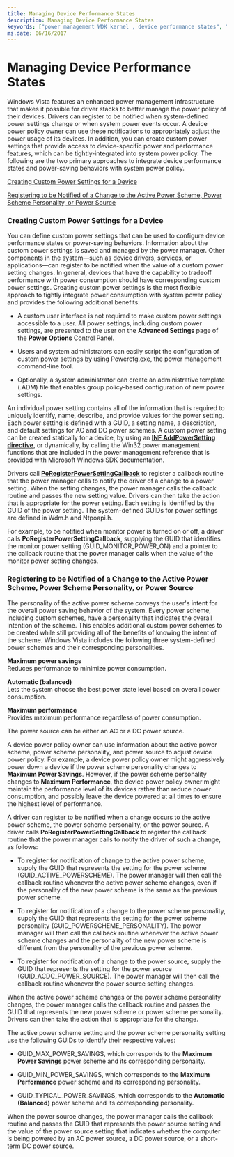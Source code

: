 ```yaml
---
title: Managing Device Performance States
description: Managing Device Performance States
keywords: ["power management WDK kernel , device performance states", "device performance states WDK power management", "performance states WDK power management", "custom power settings WDK power management"]
ms.date: 06/16/2017
---
```


# Managing Device Performance States


Windows Vista features an enhanced power management infrastructure that makes it possible for driver stacks to better manage the power policy of their devices. Drivers can register to be notified when system-defined power settings change or when system power events occur. A device power policy owner can use these notifications to appropriately adjust the power usage of its devices. In addition, you can create custom power settings that provide access to device-specific power and performance features, which can be tightly-integrated into system power policy. The following are the two primary approaches to integrate device performance states and power-saving behaviors with system power policy.

[Creating Custom Power Settings for a Device](#creating-custom-power-settings-for-a-device)

[Registering to be Notified of a Change to the Active Power Scheme, Power Scheme Personality, or Power Source](#registering-to-be-notified-of-a-change-to-the-active-power-scheme)

### <a href="" id="creating-custom-power-settings-for-a-device"></a> Creating Custom Power Settings for a Device

You can define custom power settings that can be used to configure device performance states or power-saving behaviors. Information about the custom power settings is saved and managed by the power manager. Other components in the system—such as device drivers, services, or applications—can register to be notified when the value of a custom power setting changes. In general, devices that have the capability to tradeoff performance with power consumption should have corresponding custom power settings. Creating custom power settings is the most flexible approach to tightly integrate power consumption with system power policy and provides the following additional benefits:

-   A custom user interface is not required to make custom power settings accessible to a user. All power settings, including custom power settings, are presented to the user on the **Advanced Settings** page of the **Power Options** Control Panel.

-   Users and system administrators can easily script the configuration of custom power settings by using Powercfg.exe, the power management command-line tool.

-   Optionally, a system administrator can create an administrative template (.ADM) file that enables group policy-based configuration of new power settings.

An individual power setting contains all of the information that is required to uniquely identify, name, describe, and provide values for the power setting. Each power setting is defined with a GUID, a setting name, a description, and default settings for AC and DC power schemes. A custom power setting can be created statically for a device, by using an [**INF AddPowerSetting directive**](../install/inf-addpowersetting-directive.md), or dynamically, by calling the Win32 power management functions that are included in the power management reference that is provided with Microsoft Windows SDK documentation.

Drivers call [**PoRegisterPowerSettingCallback**](/windows-hardware/drivers/ddi/ntifs/nf-ntifs-poregisterpowersettingcallback) to register a callback routine that the power manager calls to notify the driver of a change to a power setting. When the setting changes, the power manager calls the callback routine and passes the new setting value. Drivers can then take the action that is appropriate for the power setting. Each setting is identified by the GUID of the power setting. The system-defined GUIDs for power settings are defined in Wdm.h and Ntpoapi.h.

For example, to be notified when monitor power is turned on or off, a driver calls **PoRegisterPowerSettingCallback**, supplying the GUID that identifies the monitor power setting (GUID\_MONITOR\_POWER\_ON) and a pointer to the callback routine that the power manager calls when the value of the monitor power setting changes.

### <a href="" id="registering-to-be-notified-of-a-change-to-the-active-power-scheme"></a>Registering to be Notified of a Change to the Active Power Scheme, Power Scheme Personality, or Power Source

The personality of the active power scheme conveys the user's intent for the overall power saving behavior of the system. Every power scheme, including custom schemes, have a personality that indicates the overall intention of the scheme. This enables additional custom power schemes to be created while still providing all of the benefits of knowing the intent of the scheme. Windows Vista includes the following three system-defined power schemes and their corresponding personalities.

<a href="" id="maximum-power-savings"></a>**Maximum power savings**  
Reduces performance to minimize power consumption.

<a href="" id="automatic--balanced-"></a>**Automatic (balanced)**  
Lets the system choose the best power state level based on overall power consumption.

<a href="" id="maximum-performance-------"></a>**Maximum performance**   
Provides maximum performance regardless of power consumption.

The power source can be either an AC or a DC power source.

A device power policy owner can use information about the active power scheme, power scheme personality, and power source to adjust device power policy. For example, a device power policy owner might aggressively power down a device if the power scheme personality changes to **Maximum Power Savings**. However, if the power scheme personality changes to **Maximum Performance**, the device power policy owner might maintain the performance level of its devices rather than reduce power consumption, and possibly leave the device powered at all times to ensure the highest level of performance.

A driver can register to be notified when a change occurs to the active power scheme, the power scheme personality, or the power source. A driver calls **PoRegisterPowerSettingCallback** to register the callback routine that the power manager calls to notify the driver of such a change, as follows:

-   To register for notification of change to the active power scheme, supply the GUID that represents the setting for the power scheme (GUID\_ACTIVE\_POWERSCHEME). The power manager will then call the callback routine whenever the active power scheme changes, even if the personality of the new power scheme is the same as the previous power scheme.

-   To register for notification of a change to the power scheme personality, supply the GUID that represents the setting for the power scheme personality (GUID\_POWERSCHEME\_PERSONALITY). The power manager will then call the callback routine whenever the active power scheme changes and the personality of the new power scheme is different from the personality of the previous power scheme.

-   To register for notification of a change to the power source, supply the GUID that represents the setting for the power source (GUID\_ACDC\_POWER\_SOURCE). The power manager will then call the callback routine whenever the power source setting changes.

When the active power scheme changes or the power scheme personality changes, the power manager calls the callback routine and passes the GUID that represents the new power scheme or power scheme personality. Drivers can then take the action that is appropriate for the change.

The active power scheme setting and the power scheme personality setting use the following GUIDs to identify their respective values:

-   GUID\_MAX\_POWER\_SAVINGS, which corresponds to the **Maximum Power Savings** power scheme and its corresponding personality.

-   GUID\_MIN\_POWER\_SAVINGS, which corresponds to the **Maximum Performance** power scheme and its corresponding personality.

-   GUID\_TYPICAL\_POWER\_SAVINGS, which corresponds to the **Automatic (Balanced)** power scheme and its corresponding personality.

When the power source changes, the power manager calls the callback routine and passes the GUID that represents the power source setting and the value of the power source setting that indicates whether the computer is being powered by an AC power source, a DC power source, or a short-term DC power source.

 

